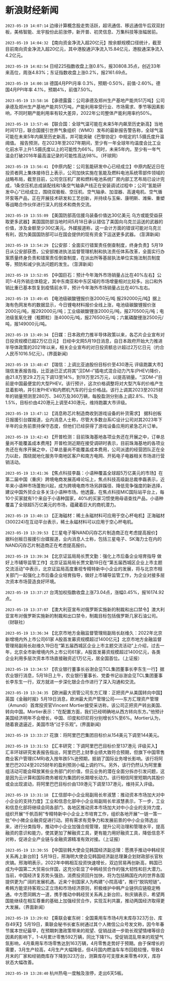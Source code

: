 # 新浪财经新闻
`2023-05-19 14:07:14` 边缘计算概念股走势活跃，超讯通信、移远通信午后双双封板，美格智能、龙宇股份此前涨停，新开普、初灵信息、万集科技等涨幅居前。

`2023-05-19 14:04:32` 【南向资金净流入超20亿元】按余额规模口径统计，截至目前南向资金净流入超20亿元，其中港股通沪净流入15.84亿元，港股通深净流入4.2亿元。

`2023-05-19 14:02:54` 日经225指数收盘上涨0.8%，报30808.35点，创近33年来高位，周涨4.83%；东证指数收盘上涨0.2%，报2161.69点。

`2023-05-19 14:00:18` 德国4月PPI月率 0.3%，预期-0.50%，前值-2.60%。德国4月PPI年率 4.1%，预期4%，前值7.50%。

`2023-05-19 13:58:16` 【承德露露：公司承德及郑州生产基地产能共51万吨】公司承德及郑州生产基地产能共51万吨，产能利用率受行业、市场需求、季节等因素影响，不同时期产能利用率有较大差异，2022年公司整体产能利用率约50%。

`2023-05-19 13:57:46` 【联合国：全球气温可能在未来5年内飙至历史新高】当地时间17日，联合国援引世界气象组织（WMO）发布的最新报告警告称，全球气温可能在未来5年内飙至历史新高，并可能突破《巴黎协定》中规定的1.5摄氏度升温阈值。 报告预测，在2023年至2027年期间，至少有一年全球年均温度会比工业化前水平上升1.5摄氏度以上的可能性为66%。同时，未来5年内，至少有一年气温会打破2016年最高温记录的可能性高达98%。（环球网）

`2023-05-19 13:56:41` 【中原内配：公司氢能研发中心已经成立】中原内配近日在投资者网上集体接待日上表示，公司加快实施在氢能及燃料电池系统零部件领域的战略布局，截至目前，公司空压机厂房和燃料电池系统厂房内部工艺布局已设计完成，1条空压机总成装配线和1条空气轴承产线正在安装调试过程中；公司“氢能研发中心”已经成立，围绕双极板、空压机、空气轴承、加湿器、高速电机、空气循环泵等产品，正在开展技术研发和工艺创新，并持续与玉柴、康明斯、潍柴、重塑等战略合作伙伴进行深入的技术和商务交流。

`2023-05-19 13:55:09` 【美国防部高估援乌装备价值达30亿美元 乌方或能受益获取更多武器】美国国防部当地时间5月18日承认错估了美国向乌克兰运送的武器的价值，涉及金额至少30亿美元。外媒报道称，这一会计方面的错误可能对乌克兰有利，因为美国国防部可以在国会提供的现有资金下运送更多武器。 (澎湃新闻)

`2023-05-19 13:54:29` 【公安部：全面实行错案责任倒查制度，终身负责】5月19日从公安部获悉，公安部推进执法监督管理机制和执法责任体系改革，全面实行办案质量终身负责和错案责任倒查制度，在派出所等基层执法单位实施法制员制度等，预防和减少执法问题的发生。（澎湃新闻）

`2023-05-19 13:52:05` 【中国巨石：预计今年海外市场销量占比在40%左右】公司1-4月外销总体稳定，其中东南亚和中东区域的市场增量相对比较多。出口和外销比重已基本恢复到疫情前水平，预计今年海外市场销量占比在40%左右。

`2023-05-19 13:49:45` 【电池级碳酸锂报价涨2000元/吨 报292000元/吨】据上海有色网发布的数据显示，今日锂电材料报价全线上涨，电池级碳酸锂报价涨2000元/吨，报292000元/吨；工业级碳酸锂涨2000元/吨，报270500元/吨；电池级氢氧化锂（粗颗粒）涨4000元/吨，报276500元/吨；六氟磷酸锂涨2500元/吨，报149000元/吨。

`2023-05-19 13:49:34` 【日媒：日本政府力推半导体政策以来，各芯片企业宣布对日投资规模已超2万亿日元】 日经中文网5月19日消息，自日本政府开始大力推进半导体政策的2021年以来，相关企业宣布的对日投资额总计超过2万亿日元（约合人民币1016.5亿元）。(界面新闻)

`2023-05-19 13:48:47` 【瑞信：上调比亚迪股份目标价至430港元 评级跑赢大市】瑞信发表报告指，比亚迪已正式将其“汉DM-i”插电式混合动力汽车(PHEV)降价，由21.8万至29.2万元下调13至14%，到19万至25万元，以提高销量。“汉DM-i”目前是中国最便宜的大型PHEV。该行预计，这次价格调整将对大型汽车的价格产生显着影响，并引发PHEV和内燃机汽车的行业价格战。该行上调其2023至2025财年的销量预测至280万、340万及360万辆，每股盈测分别各上调2.8%、1%及1.5%，目标价由420港元上调至430港元，维持跑赢大市评级。

`2023-05-19 13:47:12` 【消息称芯片制造商收到游戏设备的补货需求】 据科创板日报援引台媒报道，业内消息人士称，尽管大多数台系IC设计公司对其2023年下半年的业务前景持保守态度，但他们已经获得了游戏设备应用的紧急芯片订单。

`2023-05-19 13:42:43` 【开普检测：目前珠海基地各项业务还在开展之中，订单总量尚不能覆盖成本费用】开普检测近期在接受调研时表示，目前珠海基地的各项业务还在有序开展之中，订单总量尚不能覆盖成本费用，公司派遣的经营团队正在全力以赴，围绕就地化服务华南地区客户和南方电网、开拓电子电器相关市场进行营销活动。

`2023-05-19 13:41:36` 【焦点科技李磊：小语种覆盖全球超5万亿美元的市场】在第二届中国（重庆）跨境电商发展高峰论坛上，焦点科技高级副总裁李磊表示，近年来小语种市场蓬勃兴起，成为跨境电商市场另辟蹊径、降低竞争强度的新选择，建议中国外贸企业多关注小语种市场。他透露，在焦点科技MIC国际站平台上，每10个买家就有1个来自于小语种国家，40%的买家习惯使用母语查找产品，小语种覆盖了全球超5万亿美元的市场，蕴藏着巨大的商机潜力。

`2023-05-19 13:40:13` 【正海磁材：稀土永磁材料可应用于空心杯电机】正海磁材(300224)在互动平台表示，稀土永磁材料可以应用于空心杯电机。

`2023-05-19 13:39:53` 【三星电子等NAND闪存芯片制造商正在考虑提高报价】 据科创板日报援引台媒报道，业内消息人士称，包括三星电子、SK海力士在内的NAND闪存芯片制造商正在考虑提高报价。

`2023-05-19 13:39:34` 【北京证监局局长贾文勤：强化上市后备企业培育指导 做好上市辅导监管工作】北京证监局局长贾文勤19日在“第五届西城区企业上市主题交流活动”中表示，北京证监局高度重视专精特新中小企业的发展，将与北京市相关部门一起强化上市后备企业培育指导，做好上市辅导监管工作，为企业对接多层次资本市场营造良好环境。

`2023-05-19 13:37:27` 台湾加权指数收盘上涨73.04点，涨幅0.45%，报16174.92点。

`2023-05-19 13:37:07` 【澳大利亚宣布对俄罗斯实施新的制裁和出口禁令】澳大利亚宣布对俄罗斯实施新的制裁和出口禁令，制裁目标包括俄罗斯几家石油公司。（财联社）

`2023-05-19 13:36:34` 【北京市地方金融监督管理局副局长赵维久：2022年北京新增境内外上市公司61家 A股首发募资规模超过1400亿元】北京市地方金融监督管理局副局长赵维久19日在“第五届西城区企业上市主题交流活动”上介绍，过去一年，北京全市新增境内外上市公司61家，A股首发募资规模超过1400亿元，各类企业利用多层次资本市场直接融资近1万亿元，居全国首位。（上证报）

`2023-05-19 13:34:57` 【农业银行董事长谷澍会见TCL集团董事长李东生一行】据农业银行消息，5月18日上午，农业银行董事长、党委书记谷澍会见TCL集团董事长李东生一行，双方就进一步深化银企合作进行了深入沟通和交流。

`2023-05-19 13:34:35` 【欧洲最大资管公司东方汇理：正把资产从美国转向中国】 英国《金融时报》5月19日消息，欧洲最大资产管理公司——东方汇理资产管理（Amundi）首席投资官Vincent Mortier接受采访称，该公司正把资产转出美国、转向中国。Mortier表示：“在配置方面，我们已经明确地从西方转向东方。”他预计美国经济明年不会增长，中国、印度和印尼将分别增长5%至6%。Mortier认为，随着衰退逼近，美国市场“过于乐观”。(界面新闻)

`2023-05-19 13:33:27` 花旗：将阿里巴巴集团目标价从154美元下调至144美元。

`2023-05-19 13:31:53` 【汇丰研究：下调阿里巴巴目标价至137港元 评级买入】 汇丰环球研究发表报告指出，阿里巴巴上财季业绩大致符合预期，但旗下中国零售商业客户管理(CMR)收入按年跌5%逊预期，抵销了国际业务增长影响。该行将阿里巴巴2024至2025财年的盈利预测小幅上调约1%。另外，该行仍然认为阿里重组活动可能会释放某些业务部门的价值，但云业务的潜在全面分拆亦引发问题，这是因为云计算和国际商务被视为集团的长期增长动力。该行相信阿里短期内其股价或会出现波动，将阿里巴巴目标价由139港元下调至137港元，维持买入评级。

`2023-05-19 13:31:18` 【工信部中小企业局副局长牟淑慧：推动资本市场加大对中小企业的支持力度】工业和信息化部中小企业局副局长牟淑慧表示，下一步，工业和信息化部将继续会同各部门、各地区推动资本市场加大对中小企业的支持力度，组织开展“千帆百舸”专精特新中小企业上市培育工作，组织各地开展“一链一策一批”中小微企业融资促进行动。把有需求有竞争力和发展前景的中小企业筛选出来，进行分类指导，推动中小企业加强合规管理，提升公司治理和管理水平，提高融资的意识和能力，使其更加了解融资工具，更有能力用好融资工具，降低信息不对称，促进企业产业链与金融资源精准有效对接。（上证报）

`2023-05-19 13:30:55` 【中国驻韩大使会见韩国经济副总理：愿携手推动中韩经贸关系再上新台阶】5月19日，邢海明大使会见韩国经济副总理兼企划财政部长官秋庆镐。邢海明表示，2022年中韩相互投资快速增长，双边贸易再创新高，韩国已成为中国第二大贸易伙伴国，这充分彰显了中韩经贸合作的强大韧性和巨大潜力。当前，中国经济复苏势头强劲，消费投资回升加快，将为包括韩国在内的世界各国提供更为广阔的发展机遇。近来个别国家人为构建“小院高墙”，推行“脱钩短链”。希韩方能坚持客观公正立场和市场经济原则，积极维护中韩产业链供应链稳定畅通。中方愿同韩方一道，携手推动中韩经贸关系再上新台阶。秋庆镐表示，希望两国能继续在相互尊重的基础上加强经贸合作，实现互利共赢，推动两国经济取得更大发展。（界面新闻）

`2023-05-19 13:29:02` 【乘联会崔东树：全国乘用车市场4月末库存323万台、库存49天】5月19日，乘联会秘书长崔东树通过其个人微信公众号发文称，因今年春节属本世纪最早，在预期刺激政策带来的观望、促销战进一步助长观望情绪等综合因素的影响下，1-4月累计零售592万辆，同比下降1%。受促销混乱带来的观望气氛影响，4月乘用车市场零售达到163万辆，4月零售走势好于预期。由于保增长的需要，3月生产较高，4月生产大幅降低，但4月国内燃油车车市回稳较慢，导致4月末的厂家和经销商库存下降到323万台，测算库存可支撑未来零售49天，库存状态大幅改善。

`2023-05-19 13:28:40`  杭州热电一度触及涨停，走出6天5板。

